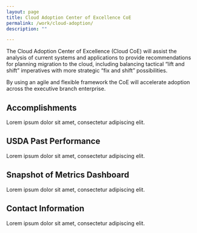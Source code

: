 ```yaml
---
layout: page
title: Cloud Adoption Center of Excellence CoE
permalink: /work/cloud-adoption/
description: ""

---
```


<div class="deck">The Cloud Adoption Center of Excellence (Cloud CoE) will assist the analysis of current systems and applications to provide recommendations for planning migration to the cloud, including balancing tactical “lift and shift” imperatives with more strategic “fix and shift” possibilities.</div>

By using an agile and flexible framework the CoE will accelerate adoption across the executive branch enterprise.

## Accomplishments

Lorem ipsum dolor sit amet, consectetur adipiscing elit.

## USDA Past Performance
Lorem ipsum dolor sit amet, consectetur adipiscing elit.

## Snapshot of Metrics Dashboard
Lorem ipsum dolor sit amet, consectetur adipiscing elit.

## Contact Information
Lorem ipsum dolor sit amet, consectetur adipiscing elit.
